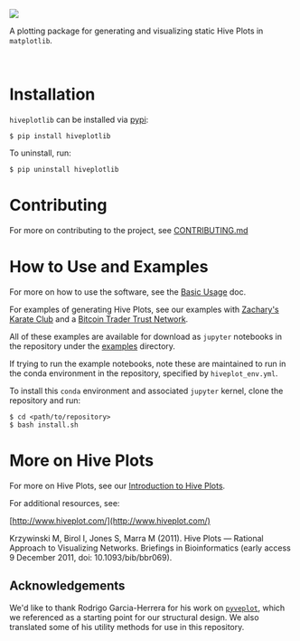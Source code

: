 ![](https://geomdata.gitlab.io/hiveplotlib/_static/hiveplotlib.svg)

A plotting package for generating and visualizing static Hive Plots in `matplotlib`.

<br>

# Installation

`hiveplotlib` can be installed via [pypi](https://pypi.org/project/hiveplotlib/):

```
$ pip install hiveplotlib
```

To uninstall, run:

```
$ pip uninstall hiveplotlib
```

# Contributing

For more on contributing to the project, see [CONTRIBUTING.md](https://gitlab.com/geomdata/hiveplotlib/-/blob/master/CONTRIBUTING.md)

# How to Use and Examples

For more on how to use the software, see the
[Basic Usage](https://geomdata.gitlab.io/hiveplotlib/basic_usage.html) doc.

For examples of generating Hive Plots, see our examples with
[Zachary's Karate Club](https://geomdata.gitlab.io/hiveplotlib/karate_club.html) and a
[Bitcoin Trader Trust Network](https://geomdata.gitlab.io/hiveplotlib/bitcoin_user_ratings.html).

All of these examples are available for download as `jupyter` notebooks in the repository under the
[examples](https://gitlab.com/geomdata/hiveplotlib/-/tree/master/examples) directory.

If trying to run the example notebooks, note these are maintained to run in the conda
environment in the repository, specified by `hiveplot_env.yml`.

To install this `conda` environment and associated `jupyter` kernel, clone the repository and run:

```
$ cd <path/to/repository>
$ bash install.sh
```

# More on Hive Plots

For more on Hive Plots, see our
[Introduction to Hive Plots](https://geomdata.gitlab.io/hiveplotlib/introduction_to_hive_plots.html).

For additional resources, see:

[http://www.hiveplot.com/](http://www.hiveplot.com/)

Krzywinski M, Birol I, Jones S, Marra M (2011). Hive Plots — Rational Approach to
Visualizing Networks. Briefings in Bioinformatics (early access 9 December 2011,
doi: 10.1093/bib/bbr069).

## Acknowledgements

We'd like to thank Rodrigo Garcia-Herrera for his work on
[`pyveplot`](https://gitlab.com/rgarcia-herrera/pyveplot), which we referenced
as a starting point for our structural design. We also translated some of his utility
methods for use in this repository. 